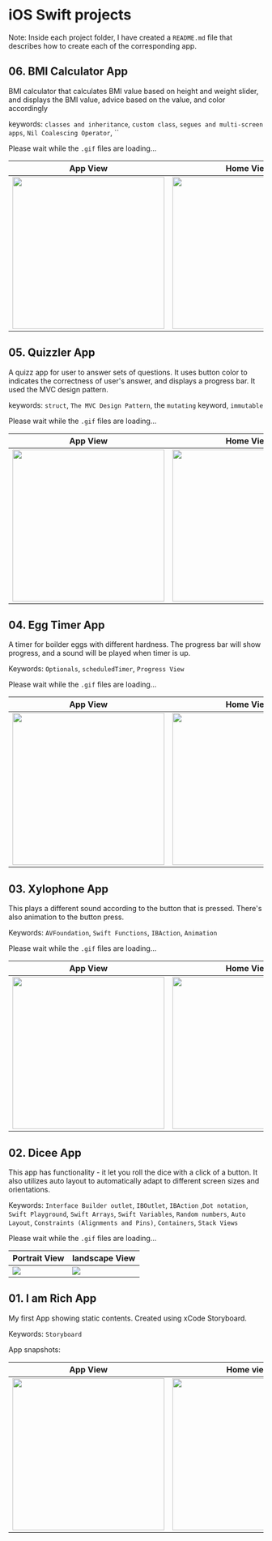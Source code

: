 # iOS Swift projects
Note: Inside each project folder, I have created a `README.md` file that describes how to create each of the corresponding app. 

## 06. BMI Calculator App
BMI calculator that calculates BMI value based on height and weight slider, and displays the BMI value, advice based on the value, and color accordingly

keywords: `classes and inheritance`, `custom class`, `segues and multi-screen apps`, `Nil Coalescing Operator`, `` 

Please wait while the `.gif` files are loading...

|  App View | Home View |
| ----------- | ----------- |
| <img src="06. BMI Calculator/App Snapshots/animation.gif" style="width:300px"> | <img src="06. BMI Calculator/App Snapshots/home.png" style="width:300px"> | 


## 05. Quizzler App
A quizz app for user to answer sets of questions. It uses button color to indicates the correctness of user's answer, and displays a progress bar. It used the MVC design pattern. 

keywords: `struct`, `The MVC Design Pattern`, the `mutating` keyword, `immutable`

Please wait while the `.gif` files are loading...

|  App View | Home View |
| ----------- | ----------- |
| <img src="05. Quizzler/App Snapshots/animation.gif" style="width:300px"> | <img src="05. Quizzler/App Snapshots/home.png" style="width:300px"> | 


## 04. Egg Timer App
A timer for boilder eggs with different hardness. The progress bar will show progress, and a sound will be played when timer is up. 

Keywords: `Optionals`, `scheduledTimer`, `Progress View`

Please wait while the `.gif` files are loading...

|  App View | Home View |
| ----------- | ----------- |
| <img src="04. Egg Timer/App Snapshots/animation.gif" style="width:300px"> | <img src="04. Egg Timer/App Snapshots/home.png" style="width:300px"> |

## 03. Xylophone App
This plays a different sound according to the button that is pressed. There's also animation to the button press. 

Keywords: `AVFoundation`, `Swift Functions`, `IBAction`, `Animation`

Please wait while the `.gif` files are loading...

|  App View | Home View |
| ----------- | ----------- |
| <img src="03. Xylophone/App Snapshots/animation.gif" style="width:300px"> | <img src="03. Xylophone/App Snapshots/Home Screen.png" style="width:300px"> |

## 02. Dicee App
This app has functionality - it let you roll the dice with a click of a button. It also utilizes auto layout to automatically adapt to different screen sizes and orientations. 

Keywords: `Interface Builder outlet`, `IBOutlet`, `IBAction` ,`Dot notation`, `Swift Playground`, `Swift Arrays`, `Swift Variables`, `Random numbers`, `Auto Layout`, `Constraints (Alignments and Pins)`, `Containers`, `Stack Views`

Please wait while the `.gif` files are loading...

| Portrait View | landscape View |
| ----------- | ----------- |
| <img src="02. Dicee/App Snapshots/portrait.gif"> | <img src="02.%20Dicee/App%20Snapshots/landscape.gif"> |

  
## 01. I am Rich App
My first App showing static contents. Created using xCode Storyboard.

Keywords: `Storyboard`

App snapshots:

| App View | Home view |
| ----------- | ----------- |
|<img src="01. I am Rich/App Snapshots/portrait.png" style="width:300px">| <img src="01. I am Rich/App Snapshots/Home Screen.png" style="width:300px">|

